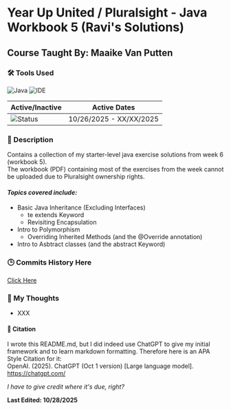 # Year Up United / Pluralsight - Java Workbook 5 (Ravi's Solutions)
## Course Taught By: Maaike Van Putten

### 🛠️ Tools Used
![Java](https://img.shields.io/badge/language-Java-blue.svg)
![IDE](https://img.shields.io/badge/IDE-IntelliJ-orange)

| Active/Inactive | Active Dates |
| --- | --- |
| ![Status](https://img.shields.io/badge/status-active-brightgreen) | 10/26/2025 - XX/XX/2025|

### 📝 Description
Contains a collection of my starter-level java exercise solutions from week 6 (workbook 5). <br>
The workbook (PDF) containing most of the exercises from the week cannot be uploaded due to Pluralsight ownership rights. <br>

#### *Topics covered include:*<br>
- Basic Java Inheritance (Excluding Interfaces)
  - te extends Keyword
  - Revisiting Encapsulation
- Intro to Polymorphism
  - Overriding Inherited Methods (and the @Override annotation)
- Intro to Asbtract classes (and the abstract Keyword)
  

### 🕒 Commits History Here
[Click Here](https://github.com/gitraspigner/workbook-5/commits/master)

### 💭 My Thoughts
- XXX  

#### 🔖 Citation
I wrote this README.md, but I did indeed use ChatGPT to give my initial framework and to learn markdown formatting. Therefore here is an APA Style Citation for it:  <br>
OpenAI. (2025). ChatGPT (Oct 1 version) [Large language model]. https://chatgpt.com/ <br>

*I have to give credit where it's due, right?* <br>

**Last Edited: 10/28/2025**
